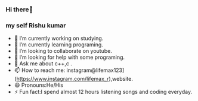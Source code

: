### Hi there👋
### my self Rishu kumar 


- 🔭 I’m currently working on studying.
- 🌱 I’m currently learning programing.
- 👯 I’m looking to collaborate on youtube.
- 🤔 I’m looking for help with some programing.
- 💬 Ask me about c++,c .
- 📫 How to reach me: instagram@lifemax123](https://www.instagram.com/lifemax_r),website.
- 😄 Pronouns:He/His
- ⚡ Fun fact:I spend almost 12 hours listening songs and coding everyday.

